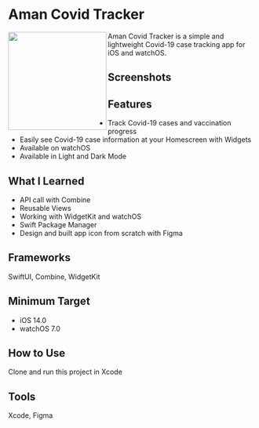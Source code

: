 # Aman Covid Tracker

<img align="left" src="https://user-images.githubusercontent.com/53443317/178113306-6ca60b84-e277-458f-bde3-2828b10dbf36.png" width="200" height="200">
Aman Covid Tracker is a simple and lightweight Covid-19 case tracking app for iOS and watchOS.

## Screenshots

## Features
* Track Covid-19 cases and vaccination progress
* Easily see Covid-19 case information at your Homescreen with Widgets
* Available on watchOS
* Available in Light and Dark Mode

## What I Learned
* API call with Combine
* Reusable Views
* Working with WidgetKit and watchOS
* Swift Package Manager
* Design and built app icon from scratch with Figma

## Frameworks
SwiftUI, Combine, WidgetKit

## Minimum Target
* iOS 14.0
* watchOS 7.0

## How to Use
Clone and run this project in Xcode

## Tools
Xcode, Figma
